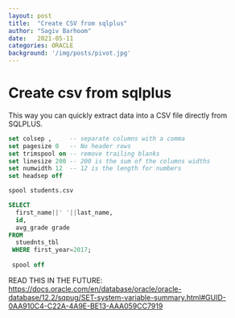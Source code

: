 ```yaml
---
layout: post
title:  "Create CSV from sqlplus"
author: "Sagiv Barhoom"
date:   2021-05-11
categories: ORACLE 
background: '/img/posts/pivot.jpg'
---
```


# Create csv from sqlplus

This way you can quickly extract data into a CSV file directly from SQLPLUS.

```sql
set colsep ,     -- separate columns with a comma
set pagesize 0   -- No header rows
set trimspool on -- remove trailing blanks
set linesize 200 -- 200 is the sum of the columns widths
set numwidth 12  -- 12 is the length for numbers 
set headsep off

spool students.csv

SELECT
  first_name||' '||last_name,
  id,
  avg_grade grade  
FROM
  stuednts_tbl
 WHERE first_year=2017;
 
 spool off
 ```
 
 
 READ THIS IN THE FUTURE:
 https://docs.oracle.com/en/database/oracle/oracle-database/12.2/sqpug/SET-system-variable-summary.html#GUID-0AA910C4-C22A-4A9E-BE13-AAA059CC7919
